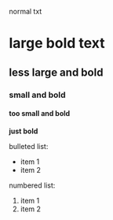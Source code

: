 normal txt
# large bold text
## less large and bold
### small and bold
#### too small and bold
**just bold**

bulleted list:
- item 1
- item 2

numbered list:
1. item 1
2. item 2
